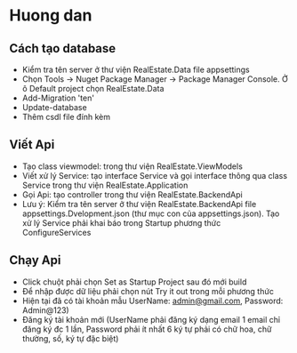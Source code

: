 # Huong dan 
## Cách tạo database
- Kiểm tra tên server ở thư viện RealEstate.Data file appsettings
- Chọn Tools -> Nuget Package Manager -> Package Manager Console. Ở ô Default project chọn RealEstate.Data
- Add-Migration 'ten'
- Update-database
- Thêm csdl file đính kèm
## Viết Api
- Tạo class viewmodel: trong thư viện RealEstate.ViewModels
- Viết xử lý Service: tạo interface Service và gọi interface thông qua class Service trong thư viện RealEstate.Application
- Gọi Api: tạo controller trong thư viện RealEstate.BackendApi
- Lưu ý: Kiểm tra tên server ở thư viện RealEstate.BackendApi file appsettings.Dvelopment.json (thư mục con của appsettings.json).
		 Tạo xử lý Service phải khai báo trong Startup phương thức ConfigureServices
## Chạy Api
- Click chuột phải chọn Set as Startup Project sau đó mới build
- Để nhập được dữ liệu phải chọn nút Try it out trong mỗi phương thức
- Hiện tại đã có tài khoản mẫu UserName: admin@gmail.com, Password: Admin@123)
- Đăng ký tài khoản mới (UserName phải đăng ký dạng email 1 email chỉ đăng ký đc 1 lần, Password phải ít nhất 6 ký tự phải có chữ hoa, chữ thường, số, ký tự đặc biệt)